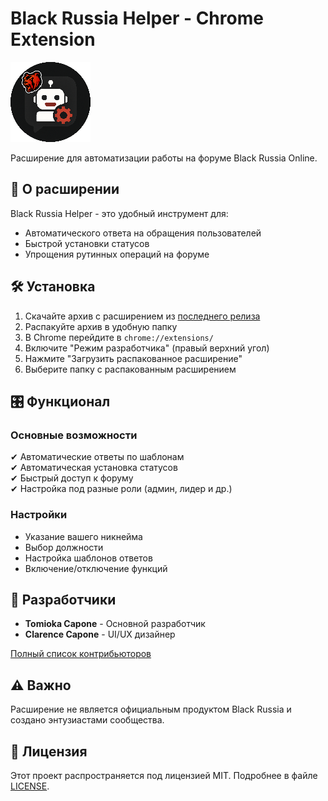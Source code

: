 # Black Russia Helper - Chrome Extension

![Extension Preview](https://raw.githubusercontent.com/TheFuZeeXD/BR-Helper/refs/heads/main/icon128.png) <!-- Замените на реальный скриншот -->

Расширение для автоматизации работы на форуме Black Russia Online.

## 📌 О расширении

Black Russia Helper - это удобный инструмент для:
- Автоматического ответа на обращения пользователей
- Быстрой установки статусов
- Упрощения рутинных операций на форуме

## 🛠 Установка

1. Скачайте архив с расширением из [последнего релиза](https://github.com/TheFuZeeXD/BR-Helper/releases/latest)
2. Распакуйте архив в удобную папку
3. В Chrome перейдите в `chrome://extensions/`
4. Включите "Режим разработчика" (правый верхний угол)
5. Нажмите "Загрузить распакованное расширение"
6. Выберите папку с распакованным расширением

## 🎛 Функционал

### Основные возможности
✔ Автоматические ответы по шаблонам  
✔ Автоматическая установка статусов  
✔ Быстрый доступ к форуму  
✔ Настройка под разные роли (админ, лидер и др.)  

### Настройки
- Указание вашего никнейма
- Выбор должности
- Настройка шаблонов ответов
- Включение/отключение функций

## 🤝 Разработчики

- **Tomioka Capone** - Основной разработчик  
- **Clarence Capone** - UI/UX дизайнер  

[Полный список контрибьюторов](https://github.com/TheFuZeeXD/BR-Helper/graphs/contributors)

## ⚠️ Важно

Расширение не является официальным продуктом Black Russia и создано энтузиастами сообщества.

## 📜 Лицензия

Этот проект распространяется под лицензией MIT. Подробнее в файле [LICENSE](LICENSE).
